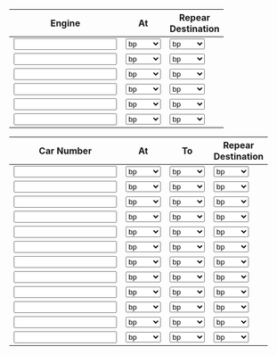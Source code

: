    <table>
        <thead>
            <tr>
                <th>Engine</th>
                <th>At</th>
                <th>Repear<br>Destination</th>
            </tr>
        </thead>
        <tbody>
            <tr>
                <td><input></td>
                <td>
                    <select>
                        <option>bp</option>
                        <option>mill</option>
                        <option>engine</option>
                    </select>
                </td>
                <td>
                    <select>
                        <option>bp</option>
                        <option>mill</option>
                        <option>engine</option>
                    </select>
                </td>
            </tr>
            <tr>
                <td><input></td>
                <td>
                    <select>
                        <option>bp</option>
                        <option>mill</option>
                        <option>engine</option>
                    </select>
                </td>
                <td>
                    <select>
                        <option>bp</option>
                        <option>mill</option>
                        <option>engine</option>
                    </select>
                </td>
            </tr>
            <tr>
                <td><input></td>
                <td>
                <select>
                        <option>bp</option>
                        <option>mill</option>
                        <option>engine</option>
                    </select>
                    </td>
                <td>
                    <select>
                        <option>bp</option>
                        <option>mill</option>
                        <option>engine</option>
                    </select>
                </td>
            </tr><tr>
                <td><input></td>
                <td>
                    <select>
                        <option>bp</option>
                        <option>mill</option>
                        <option>engine</option>
                    </select>
                </td>
                <td>
                    <select>
                        <option>bp</option>
                        <option>mill</option>
                        <option>engine</option>
                    </select>
                </td>
            </tr>
            <tr>
                <td><input></td>
                <td>
                    <select>
                        <option>bp</option>
                        <option>mill</option>
                        <option>engine</option>
                    </select>
                </td>
                <td>
                    <select>
                        <option>bp</option>
                        <option>mill</option>
                        <option>engine</option>
                    </select>
                </td>
            </tr>
            <tr>
                <td><input></td>
                <td>
                <select>
                        <option>bp</option>
                        <option>mill</option>
                        <option>engine</option>
                    </select>
                    </td>
                <td>
                    <select>
                        <option>bp</option>
                        <option>mill</option>
                        <option>engine</option>
                    </select>
                </td>
            </tr>
        </tbody>
    </table>
            <table>
        <thead>
            <tr>
                <th>Car Number</th>
                <th>At</th>
                <th>To</th>
                <th>Repear<br>Destination</th>
            </tr>
        </thead>
        <tbody>
            <tr>
                <td><input></td>
                <td>
                    <select>
                        <option>bp</option>
                        <option>mill</option>
                        <option>engine</option>
                    </select>
                </td>
                <td>
                    <select>
                        <option>bp</option>
                        <option>mill</option>
                        <option>engine</option>
                    </select>
                </td>
                <td>
                    <select>
                        <option>bp</option>
                        <option>mill</option>
                        <option>engine</option>
                    </select>
                </td>
            </tr>
            <tr>
                <td><input></td>
                <td>
                    <select>
                        <option>bp</option>
                        <option>mill</option>
                        <option>engine</option>
                    </select>
                </td>
                <td>
                    <select>
                        <option>bp</option>
                        <option>mill</option>
                        <option>engine</option>
                    </select>
                </td>
                <td>
                    <select>
                        <option>bp</option>
                        <option>mill</option>
                        <option>engine</option>
                    </select>
                </td>
            </tr>
            <tr>
                <td><input></td>
                <td>
                <select>
                        <option>bp</option>
                        <option>mill</option>
                        <option>engine</option>
                    </select>
                    </td>
                <td>
                    <select>
                        <option>bp</option>
                        <option>mill</option>
                        <option>engine</option>
                    </select>
                </td>
                <td>
                    <select>
                        <option>bp</option>
                        <option>mill</option>
                        <option>engine</option>
                    </select>
                </td>
            </tr>
            <tr>
                <td><input></td>
                <td>
                    <select>
                        <option>bp</option>
                        <option>mill</option>
                        <option>engine</option>
                    </select>
                </td>
                <td>
                    <select>
                        <option>bp</option>
                        <option>mill</option>
                        <option>engine</option>
                    </select>
                </td>
                <td>
                    <select>
                        <option>bp</option>
                        <option>mill</option>
                        <option>engine</option>
                    </select>
                </td>
            </tr>
            <tr>
                <td><input></td>
                <td>
                    <select>
                        <option>bp</option>
                        <option>mill</option>
                        <option>engine</option>
                    </select>
                </td>
                <td>
                    <select>
                        <option>bp</option>
                        <option>mill</option>
                        <option>engine</option>
                    </select>
                </td>
                <td>
                    <select>
                        <option>bp</option>
                        <option>mill</option>
                        <option>engine</option>
                    </select>
                </td>
            </tr>
            <tr>
                <td><input></td>
                <td>
                <select>
                        <option>bp</option>
                        <option>mill</option>
                        <option>engine</option>
                    </select>
                    </td>
                <td>
                    <select>
                        <option>bp</option>
                        <option>mill</option>
                        <option>engine</option>
                    </select>
                </td>
                <td>
                    <select>
                        <option>bp</option>
                        <option>mill</option>
                        <option>engine</option>
                    </select>
                </td>
            </tr>
            <tr>
                <td><input></td>
                <td>
                    <select>
                        <option>bp</option>
                        <option>mill</option>
                        <option>engine</option>
                    </select>
                </td>
                <td>
                    <select>
                        <option>bp</option>
                        <option>mill</option>
                        <option>engine</option>
                    </select>
                </td>
                <td>
                    <select>
                        <option>bp</option>
                        <option>mill</option>
                        <option>engine</option>
                    </select>
                </td>
            </tr>
            <tr>
                <td><input></td>
                <td>
                    <select>
                        <option>bp</option>
                        <option>mill</option>
                        <option>engine</option>
                    </select>
                </td>
                <td>
                    <select>
                        <option>bp</option>
                        <option>mill</option>
                        <option>engine</option>
                    </select>
                </td>
                <td>
                    <select>
                        <option>bp</option>
                        <option>mill</option>
                        <option>engine</option>
                    </select>
                </td>
            </tr>
            <tr>
                <td><input></td>
                <td>
                <select>
                        <option>bp</option>
                        <option>mill</option>
                        <option>engine</option>
                    </select>
                    </td>
                <td>
                    <select>
                        <option>bp</option>
                        <option>mill</option>
                        <option>engine</option>
                    </select>
                </td>
                <td>
                    <select>
                        <option>bp</option>
                        <option>mill</option>
                        <option>engine</option>
                    </select>
                </td>
            </tr>
            <tr>
                <td><input></td>
                <td>
                    <select>
                        <option>bp</option>
                        <option>mill</option>
                        <option>engine</option>
                    </select>
                </td>
                <td>
                    <select>
                        <option>bp</option>
                        <option>mill</option>
                        <option>engine</option>
                    </select>
                </td>
                <td>
                    <select>
                        <option>bp</option>
                        <option>mill</option>
                        <option>engine</option>
                    </select>
                </td>
            </tr>
            <tr>
                <td><input></td>
                <td>
                    <select>
                        <option>bp</option>
                        <option>mill</option>
                        <option>engine</option>
                    </select>
                </td>
                <td>
                    <select>
                        <option>bp</option>
                        <option>mill</option>
                        <option>engine</option>
                    </select>
                </td>
                <td>
                    <select>
                        <option>bp</option>
                        <option>mill</option>
                        <option>engine</option>
                    </select>
                </td>
            </tr>
            <tr>
                <td><input></td>
                <td>
                <select>
                        <option>bp</option>
                        <option>mill</option>
                        <option>engine</option>
                    </select>
                    </td>
                <td>
                    <select>
                        <option>bp</option>
                        <option>mill</option>
                        <option>engine</option>
                    </select>
                </td>
                <td>
                    <select>
                        <option>bp</option>
                        <option>mill</option>
                        <option>engine</option>
                    </select>
                </td>
            </tr>            
